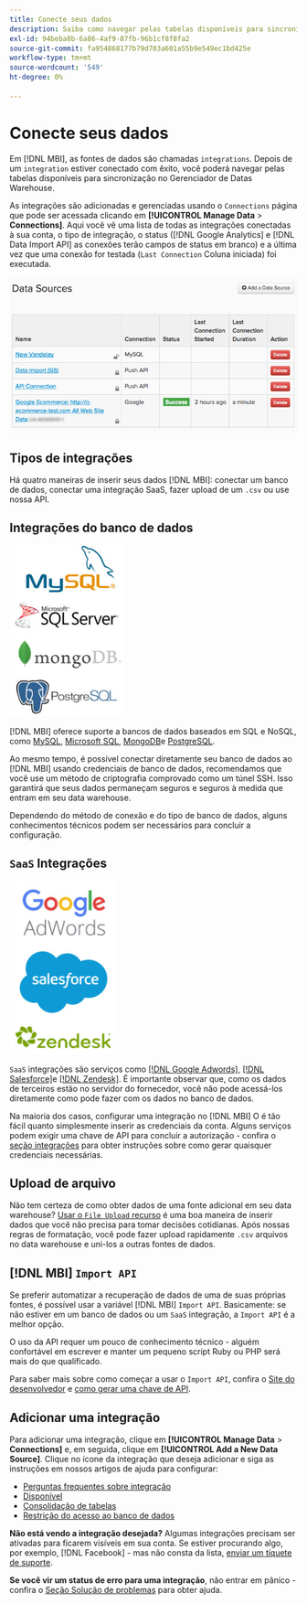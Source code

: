 ```yaml
---
title: Conecte seus dados
description: Saiba como navegar pelas tabelas disponíveis para sincronização no Gerenciador de Datas Warehouse.
exl-id: 94beba8b-6a86-4af9-87fb-96b1cf8f8fa2
source-git-commit: fa954868177b79d703a601a55b9e549ec1bd425e
workflow-type: tm+mt
source-wordcount: '549'
ht-degree: 0%

---
```


# Conecte seus dados

Em [!DNL MBI], as fontes de dados são chamadas `integrations`. Depois de um `integration` estiver conectado com êxito, você poderá navegar pelas tabelas disponíveis para sincronização no Gerenciador de Datas Warehouse.

As integrações são adicionadas e gerenciadas usando o `Connections` página que pode ser acessada clicando em **[!UICONTROL Manage Data** > **Connections]**. Aqui você vê uma lista de todas as integrações conectadas à sua conta, o tipo de integração, o status ([!DNL Google Analytics] e [!DNL Data Import API] as conexões terão campos de status em branco) e a última vez que uma conexão for testada (`Last Connection` Coluna iniciada) foi executada.

![Data\_Sources\_Table.png](../../../assets/Data_Sources_Table.png)

## Tipos de integrações

Há quatro maneiras de inserir seus dados [!DNL MBI]: conectar um banco de dados, conectar uma integração SaaS, fazer upload de um `.csv` ou use nossa API.

## Integrações do banco de dados

![Banco de dados\_icons.jpg](../../../assets/Database_icons.jpg)

[!DNL MBI] oferece suporte a bancos de dados baseados em SQL e NoSQL, como [MySQL](../../importing-data/integrations/mysql-via-ssh-tunnel.md), [Microsoft SQL](../integrations/microsoft-sql-server.md), [MongoDB](../integrations/mongodb-via-ssh-tunnel.md)e [PostgreSQL](../integrations/postgresql.md).

Ao mesmo tempo, é possível conectar diretamente seu banco de dados ao [!DNL MBI] usando credenciais de banco de dados, recomendamos que você use um método de criptografia comprovado como um túnel SSH. Isso garantirá que seus dados permaneçam seguros e seguros à medida que entram em seu data warehouse.

Dependendo do método de conexão e do tipo de banco de dados, alguns conhecimentos técnicos podem ser necessários para concluir a configuração.

## `SaaS` Integrações

![](../../../assets/SaaS_icons.jpg)

`SaaS` integrações são serviços como [[!DNL Google Adwords]](../integrations/google-adwords.md), [[!DNL Salesforce]](../integrations/salesforce.md)e [[!DNL Zendesk]](../integrations/zendesk.md). É importante observar que, como os dados de terceiros estão no servidor do fornecedor, você não pode acessá-los diretamente como pode fazer com os dados no banco de dados.

Na maioria dos casos, configurar uma integração no [!DNL MBI] O é tão fácil quanto simplesmente inserir as credenciais da conta. Alguns serviços podem exigir uma chave de API para concluir a autorização - confira o [seção integrações](../integrations/integrations.md) para obter instruções sobre como gerar quaisquer credenciais necessárias.

## Upload de arquivo

Não tem certeza de como obter dados de uma fonte adicional em seu data warehouse? [Usar o `File Upload` recurso](../connecting-data/using-file-uploader.md) é uma boa maneira de inserir dados que você não precisa para tomar decisões cotidianas. Após nossas regras de formatação, você pode fazer upload rapidamente `.csv` arquivos no data warehouse e uni-los a outras fontes de dados.

## [!DNL MBI] `Import API`

Se preferir automatizar a recuperação de dados de uma de suas próprias fontes, é possível usar a variável [!DNL MBI] `Import API`. Basicamente: se não estiver em um banco de dados ou um `SaaS` integração, a `Import API` é a melhor opção.

O uso da API requer um pouco de conhecimento técnico - alguém confortável em escrever e manter um pequeno script Ruby ou PHP será mais do que qualificado.

Para saber mais sobre como começar a usar o `Import API`, confira o [Site do desenvolvedor](https://developer.adobe.com/commerce/services/reporting/) e [como gerar uma chave de API](https://developer.adobe.com/commerce/services/reporting/import-api/).

## Adicionar uma integração

Para adicionar uma integração, clique em **[!UICONTROL Manage Data** > **Connections]** e, em seguida, clique em **[!UICONTROL Add a New Data Source]**. Clique no ícone da integração que deseja adicionar e siga as instruções em nossos artigos de ajuda para configurar:

* [Perguntas frequentes sobre integração](https://support.magento.com/hc/en-us/sections/360003161871-Integration-FAQ)
* [Disponível ](../integrations/integrations.md)
* [Consolidação de tabelas](../../../best-practices/consolidating-your-tables.md)
* [Restrição do acesso ao banco de dados](../../../administrator/account-management/restrict-db-access.md)

**Não está vendo a integração desejada?** Algumas integrações precisam ser ativadas para ficarem visíveis em sua conta. Se estiver procurando algo, por exemplo, [!DNL Facebook] - mas não consta da lista, [enviar um tíquete de suporte](https://experienceleague.adobe.com/docs/commerce-knowledge-base/kb/troubleshooting/miscellaneous/mbi-service-policies.html?lang=en).

**Se você vir um status de erro para uma integração**, não entrar em pânico - confira o [Seção Solução de problemas](https://support.magento.com/hc/en-us/sections/360003078151) para obter ajuda.

